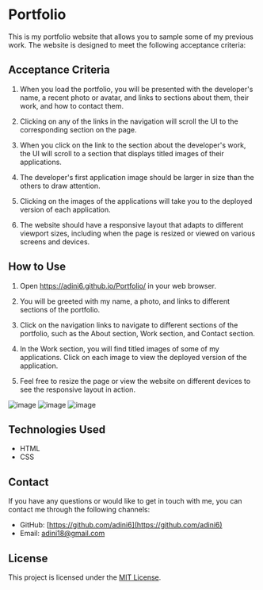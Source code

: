 # Portfolio

This is my portfolio website that allows you to sample some of my previous work. The website is designed to meet the following acceptance criteria:

## Acceptance Criteria

1. When you load the portfolio, you will be presented with the developer's name, a recent photo or avatar, and links to sections about them, their work, and how to contact them.

2. Clicking on any of the links in the navigation will scroll the UI to the corresponding section on the page.

3. When you click on the link to the section about the developer's work, the UI will scroll to a section that displays titled images of their applications.

4. The developer's first application image should be larger in size than the others to draw attention.

5. Clicking on the images of the applications will take you to the deployed version of each application.

6. The website should have a responsive layout that adapts to different viewport sizes, including when the page is resized or viewed on various screens and devices.

## How to Use

1. Open https://adini6.github.io/Portfolio/ in your web browser. 

2. You will be greeted with my name, a photo, and links to different sections of the portfolio.

3. Click on the navigation links to navigate to different sections of the portfolio, such as the About section, Work section, and Contact section.

4. In the Work section, you will find titled images of some of my applications. Click on each image to view the deployed version of the application.

5. Feel free to resize the page or view the website on different devices to see the responsive layout in action.

![image](https://github.com/adini6/Portfolio/assets/28551058/dce19c00-8e40-4ff0-9d26-8208bb0a6d77)
![image](https://github.com/adini6/Portfolio/assets/28551058/1e09cf45-22f6-4fab-b7c1-9f165e527d25)
![image](https://github.com/adini6/Portfolio/assets/28551058/1dc83e74-f190-43de-a3c6-3a1e5e6a6ef7)




## Technologies Used

- HTML
- CSS


## Contact

If you have any questions or would like to get in touch with me, you can contact me through the following channels:

- GitHub: [https://github.com/adini6](https://github.com/adini6)
- Email: adini18@gmail.com

## License

This project is licensed under the [MIT License](LICENSE).
